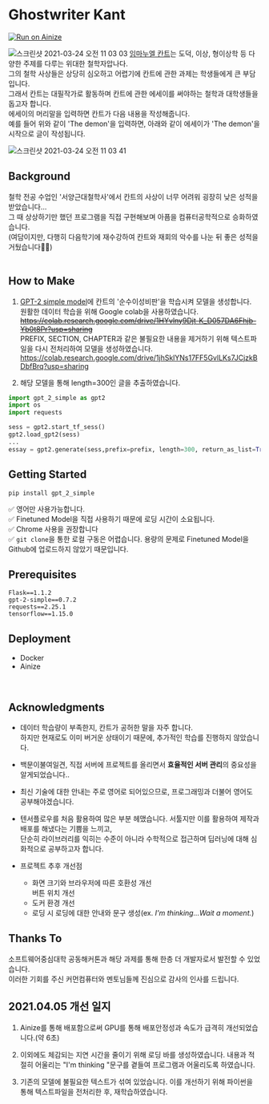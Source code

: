 # Ghostwriter Kant
[![Run on Ainize](https://ainize.ai/images/run_on_ainize_button.svg)](https://master-kant-dleunji.endpoint.ainize.ai/)<br>

![스크린샷 2021-03-24 오전 11 03 03](https://user-images.githubusercontent.com/46207836/112243495-00699c80-8c91-11eb-9da5-b46d10e61593.png)
[임마누엘 칸트](https://ko.wikipedia.org/wiki/임마누엘_칸트)는 도덕, 이상, 형이상학 등 다양한 주제를 다루는 위대한 철학자압나다.<br>
그의 철학 사상들은 상당히 심오하고 어렵기에 칸트에 관한 과제는 학생들에게 큰 부담입니다.<br>
그래서 칸트는 대필작가로 활동하며 칸트에 관한 에세이를 써야하는 철학과 대학생들을 돕고자 합니다. <br>
에세이의 머리말을 입력하면 칸트가 다음 내용을 작성해줍니다.<br>
예를 들어 위와 같이 'The demon'을 입력하면, 아래와 같이 에세이가 'The demon'을 시작으로 글이 작성됩니다.<br>

![스크린샷 2021-03-24 오전 11 03 41](https://user-images.githubusercontent.com/46207836/112243549-2000c500-8c91-11eb-88cc-2aed2b15a363.png)


## Background
철학 전공 수업인 '서양근대철학사'에서 칸트의 사상이 너무 어려워 굉장히 낮은 성적을 받았습니다...<br>
그 때 상상하기만 했던 프로그램을 직접 구현해보며 아픔을 컴퓨터공학적으로 승화하였습니다.<br>
(여담이지만, 다행히 다음학기에 재수강하여 칸트와 재회의 악수를 나눈 뒤 좋은 성적을 거뒀습니다🙍‍♀️)<br>
<br>

## How to Make
1. [GPT-2 simple model](https://github.com/minimaxir/gpt-2-simple)에 칸트의 '순수이성비판'을 학습시켜 모델을 생성합니다.<br>
원활한 데이터 학습을 위해 Google colab을 사용하였습니다.<br>
~~https://colab.research.google.com/drive/1HYvlny9Djt-K_D057DA6Fhjb-Yb0t8Pr?usp=sharing~~ <br>
PREFIX, SECTION, CHAPTER과 같은 불필요한 내용을 제거하기 위해 텍스트파일을 다시 전처리하여 모델을 생성하였습니다.
https://colab.research.google.com/drive/1jhSklYNs17FF5GvlLKs7JCjzkBDbfBrq?usp=sharing<br>

2. 해당 모델을 통해 length=300인 글을 추출하였습니다.

```python
import gpt_2_simple as gpt2
import os
import requests

sess = gpt2.start_tf_sess()
gpt2.load_gpt2(sess)
...
essay = gpt2.generate(sess,prefix=prefix, length=300, return_as_list=True)[0]
```
## Getting Started 
```
pip install gpt_2_simple
```

✅ 영어만 사용가능합니다. <br>
✅ Finetuned Model을 직접 사용하기 때문에 로딩 시간이 소요됩니다. <br>
✅ Chrome 사용을 권장합니다<br>
✅ `git clone`을 통한 로컬 구동은 어렵습니다. 용량의 문제로 Finetuned Model을 Github에 업로드하지 않았기 때문입니다.<br>


## Prerequisites
```
Flask==1.1.2
gpt-2-simple==0.7.2
requests==2.25.1
tensorflow==1.15.0
```

## Deployment 

- Docker 
- Ainize
<br>

## Acknowledgments

* 데이터 학습량이 부족한지, 칸트가 공허한 말을 자주 합니다. <br>하지만 현재로도 이미 버거운 상태이기 때문에, 추가적인 학습를 진행하지 않았습니다.

* 백문이불여일견, 직접 서버에 프로젝트를 올리면서 **효율적인 서버 관리**의 중요성을 알게되었습니다.. 

* 최신 기술에 대한 안내는 주로 영어로 되어있으므로, 프로그래밍과 더불어 영어도 공부해야겠습니다.

* 텐서플로우를 처음 활용하여 많은 부분 헤맸습니다. 서툴지만 이를 활용하여 제작과 배포를 해냈다는 기쁨을 느끼고, <br>단순히 라이브러리를 익히는 수준이 아니라 수학적으로 접근하며 딥러닝에 대해 심화적으로 공부하고자 합니다.
* 프로젝트 추후 개선점
    - 화면 크기와 브라우저에 따른 호환성 개선 <br> 
    버튼 위치 개선
    - 도커 환경 개선<br>
    - 로딩 시 로딩에 대한 안내와 문구 생성(ex. *I'm thinking...Wait a moment.*)<br>


## Thanks To
소프트웨어중심대학 공동해커톤과 해당 과제를 통해 한층 더 개발자로서 발전할 수 있었습니다. <br>
이러한 기회를 주신 커먼컴퓨터와 멘토님들께 진심으로 감사의 인사를 드립니다.

## 2021.04.05 개선 일지
1. Ainize를 통해 배포함으로써 GPU를 통해 배포안정성과 속도가 급격히 개선되었습니다.(약 6초)

2. 이외에도 체감되는 지연 시간을 줄이기 위해 로딩 바를 생성하였습니다. 내용과 적절히 어울리는 "I'm thinking "문구를 곁들여 프로그램과 어울리도록 하였습니다.

3. 기존의 모델에 불필요한 텍스트가 섞여 있었습니다. 이를 개선하기 위해 파이썬을 통해 텍스트파일을 전처리한 후, 재학습하였습니다.